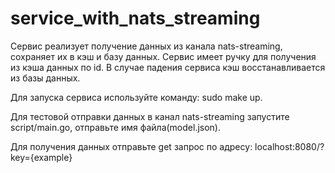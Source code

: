 # service_with_nats_streaming

Сервис реализует получение данных из канала nats-streaming, сохраняет их в кэш и базу данных. Сервис имеет ручку для получения из кэша данных по id. 
В случае падения сервиса кэш восстанавливается из базы данных. 

Для запуска сервиса используйте команду: sudo make up.

Для тестовой отправки данных в канал nats-streaming запустите script/main.go, отправьте имя файла(model.json).

Для получения данных отправьте get запрос по адресу: localhost:8080/?key={example}
